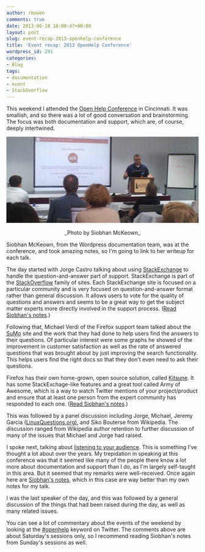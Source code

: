 ```yaml
---
author: rbowen
comments: true
date: 2013-06-18 10:00:47+00:00
layout: post
slug: event-recap-2013-openhelp-conference
title: 'Event recap: 2013 OpenHelp Conference'
wordpress_id: 291
categories:
- Blog
tags:
- documentation
- event
- StackOverflow
---
```


This weekend I attended the [Open Help Conference](http://openhelpconference.com/) in Cincinnati. It was smallish, and so there was a lot of good conversation and brainstorming. The focus was both documentation and support, which are, of course, deeply intertwined.

![Photo by Siobhan McKeown](/images/blog/openhelpSiobhanMcKeown.jpg)
<center>_Photo by Siobhan McKeown_</center>

Siobhan McKeown, from the Wordpress documentation team, was at the conference, and took amazing notes, so I'm going to link to her writeup for each talk.

The day started with Jorge Castro talking about using [StackExchange](http://stackexchange.com/) to handle the question-and-answer part of support. StackExchange is part of the [StackOverflow](http://stackoverflow.com/) family of sites. Each StackExchange site is focused on a particular community and is very focused on question-and-answer format rather than general discussion. It allows users to vote for the quality of questions and answers and seems to be a great way to get the subject matter experts more directly involved in the support process. ([Read Siobhan's notes](http://siobhanmckeown.com/open-help-jorge-castro-solving-the-qa-conundrum-with-stackexchange/).)

Following that, Michael Verdi of the Firefox support team talked about the [SuMo](https://support.mozilla.org/) site and the work that they had done to help users find the answers to their questions. Of particular interest were some graphs he showed of the improvement in customer satisfaction as well as the rate of answered questions that was brought about by just improving the search functionality. This helps users find the right docs so that they don't even need to ask their questions.

Firefox has their own home-grown, open source solution, called [Kitsune](https://github.com/mozilla/kitsune). It has some StackExchage-like features and a great tool called Army of Awesome, which is a way to watch Twitter mentions of your project/product and ensure that at least one person from the expert community has responded to each one. ([Read Siobhan's notes](http://siobhanmckeown.com/open-help-michael-verdi-how-mozilla-supports-users-all-over-the-world/).)

This was followed by a panel discussion including Jorge, Michael, Jeremy Garcia ([LinuxQuestions.org)](http://www.linuxquestions.org/), and Siko Bouterse from Wikipedia. The discussion ranged from Wikipedia author retention to further discussion of many of the issues that Michael and Jorge had raised.

I spoke next, talking about [listening to your audience](http://tm3.org/listen). This is something I've thought a lot about over the years. My trepidation in speaking at this conference was that it seemed like many of the people there know a lot more about documentation and support than I do, as I'm largely self-taught in this area. But it seemed that my remarks were well-received. Once again here are [Siobhan's notes](http://siobhanmckeown.com/open-help-rich-bowen-listening-to-your-audience/), which in this case are way better than my own notes for my talk.

I was the last speaker of the day, and this was followed by a general discussion of the things that had been raised during the day, as well as many related issues.

You can see a lot of commentary about the events of the weekend by looking at the [#openhelp](https://twitter.com/search?q=%23openhelp) keyword on Twitter. The comments above are about Saturday's sessions only, so I recommend reading Siobhan's notes from Sunday's sessions as well.

